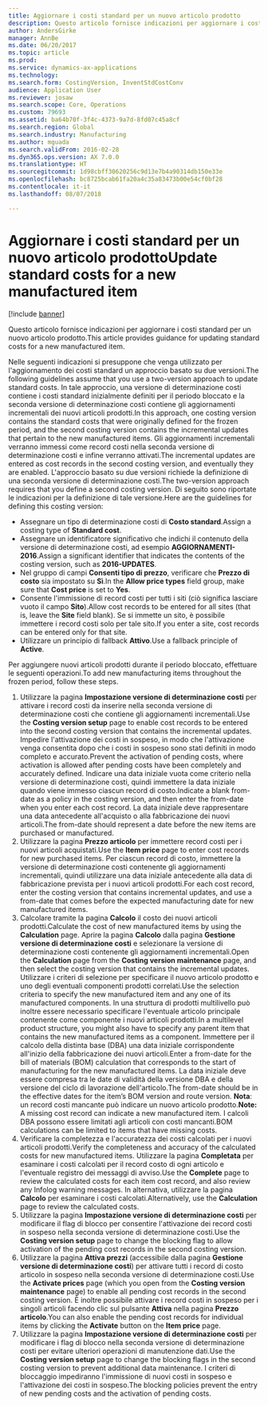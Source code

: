 ```yaml
---
title: Aggiornare i costi standard per un nuovo articolo prodotto
description: Questo articolo fornisce indicazioni per aggiornare i costi standard per un nuovo articolo prodotto.
author: AndersGirke
manager: AnnBe
ms.date: 06/20/2017
ms.topic: article
ms.prod: 
ms.service: dynamics-ax-applications
ms.technology: 
ms.search.form: CostingVersion, InventStdCostConv
audience: Application User
ms.reviewer: josaw
ms.search.scope: Core, Operations
ms.custom: 79693
ms.assetid: ba64b70f-3f4c-4373-9a7d-8fd07c45a8cf
ms.search.region: Global
ms.search.industry: Manufacturing
ms.author: mguada
ms.search.validFrom: 2016-02-28
ms.dyn365.ops.version: AX 7.0.0
ms.translationtype: HT
ms.sourcegitcommit: 1d98cbff30620256c9d13e7b4a90314db150e33e
ms.openlocfilehash: bc8725bcab61fa20a4c35a83473b00e54cf0bf28
ms.contentlocale: it-it
ms.lasthandoff: 08/07/2018

---
```


# <a name="update-standard-costs-for-a-new-manufactured-item"></a><span data-ttu-id="800b5-103">Aggiornare i costi standard per un nuovo articolo prodotto</span><span class="sxs-lookup"><span data-stu-id="800b5-103">Update standard costs for a new manufactured item</span></span>

[!include [banner](../includes/banner.md)]

<span data-ttu-id="800b5-104">Questo articolo fornisce indicazioni per aggiornare i costi standard per un nuovo articolo prodotto.</span><span class="sxs-lookup"><span data-stu-id="800b5-104">This article provides guidance for updating standard costs for a new manufactured item.</span></span> 

<span data-ttu-id="800b5-105">Nelle seguenti indicazioni si presuppone che venga utilizzato per l'aggiornamento dei costi standard un approccio basato su due versioni.</span><span class="sxs-lookup"><span data-stu-id="800b5-105">The following guidelines assume that you use a two-version approach to update standard costs.</span></span> <span data-ttu-id="800b5-106">In tale approccio, una versione di determinazione costi contiene i costi standard inizialmente definiti per il periodo bloccato e la seconda versione di determinazione costi contiene gli aggiornamenti incrementali dei nuovi articoli prodotti.</span><span class="sxs-lookup"><span data-stu-id="800b5-106">In this approach, one costing version contains the standard costs that were originally defined for the frozen period, and the second costing version contains the incremental updates that pertain to the new manufactured items.</span></span> <span data-ttu-id="800b5-107">Gli aggiornamenti incrementali verranno immessi come record costi nella seconda versione di determinazione costi e infine verranno attivati.</span><span class="sxs-lookup"><span data-stu-id="800b5-107">The incremental updates are entered as cost records in the second costing version, and eventually they are enabled.</span></span> <span data-ttu-id="800b5-108">L'approccio basato su due versioni richiede la definizione di una seconda versione di determinazione costi.</span><span class="sxs-lookup"><span data-stu-id="800b5-108">The two-version approach requires that you define a second costing version.</span></span> <span data-ttu-id="800b5-109">Di seguito sono riportate le indicazioni per la definizione di tale versione.</span><span class="sxs-lookup"><span data-stu-id="800b5-109">Here are the guidelines for defining this costing version:</span></span>

-   <span data-ttu-id="800b5-110">Assegnare un tipo di determinazione costi di **Costo standard**.</span><span class="sxs-lookup"><span data-stu-id="800b5-110">Assign a costing type of **Standard cost**.</span></span>
-   <span data-ttu-id="800b5-111">Assegnare un identificatore significativo che indichi il contenuto della versione di determinazione costi, ad esempio **AGGIORNAMENTI-2016**.</span><span class="sxs-lookup"><span data-stu-id="800b5-111">Assign a significant identifier that indicates the contents of the costing version, such as **2016-UPDATES**.</span></span>
-   <span data-ttu-id="800b5-112">Nel gruppo di campi **Consenti tipo di prezzo**, verificare che **Prezzo di costo** sia impostato su **Sì**.</span><span class="sxs-lookup"><span data-stu-id="800b5-112">In the **Allow price types** field group, make sure that **Cost price** is set to **Yes**.</span></span>
-   <span data-ttu-id="800b5-113">Consente l'immissione di record costi per tutti i siti (ciò significa lasciare vuoto il campo **Sito**).</span><span class="sxs-lookup"><span data-stu-id="800b5-113">Allow cost records to be entered for all sites (that is, leave the **Site** field blank).</span></span> <span data-ttu-id="800b5-114">Se si immette un sito, è possibile immettere i record costi solo per tale sito.</span><span class="sxs-lookup"><span data-stu-id="800b5-114">If you enter a site, cost records can be entered only for that site.</span></span>
-   <span data-ttu-id="800b5-115">Utilizzare un principio di fallback **Attivo**.</span><span class="sxs-lookup"><span data-stu-id="800b5-115">Use a fallback principle of **Active**.</span></span>

<span data-ttu-id="800b5-116">Per aggiungere nuovi articoli prodotti durante il periodo bloccato, effettuare le seguenti operazioni.</span><span class="sxs-lookup"><span data-stu-id="800b5-116">To add new manufacturing items throughout the frozen period, follow these steps.</span></span>

1.  <span data-ttu-id="800b5-117">Utilizzare la pagina **Impostazione versione di determinazione costi** per attivare i record costi da inserire nella seconda versione di determinazione costi che contiene gli aggiornamenti incrementali.</span><span class="sxs-lookup"><span data-stu-id="800b5-117">Use the **Costing version setup** page to enable cost records to be entered into the second costing version that contains the incremental updates.</span></span> <span data-ttu-id="800b5-118">Impedire l'attivazione dei costi in sospeso, in modo che l'attivazione venga consentita dopo che i costi in sospeso sono stati definiti in modo completo e accurato.</span><span class="sxs-lookup"><span data-stu-id="800b5-118">Prevent the activation of pending costs, where activation is allowed after pending costs have been completely and accurately defined.</span></span> <span data-ttu-id="800b5-119">Indicare una data iniziale vuota come criterio nella versione di determinazione costi, quindi immettere la data iniziale quando viene immesso ciascun record di costo.</span><span class="sxs-lookup"><span data-stu-id="800b5-119">Indicate a blank from-date as a policy in the costing version, and then enter the from-date when you enter each cost record.</span></span> <span data-ttu-id="800b5-120">La data iniziale deve rappresentare una data antecedente all'acquisto o alla fabbricazione dei nuovi articoli.</span><span class="sxs-lookup"><span data-stu-id="800b5-120">The from-date should represent a date before the new items are purchased or manufactured.</span></span>
2.  <span data-ttu-id="800b5-121">Utilizzare la pagina **Prezzo articolo** per immettere record costi per i nuovi articoli acquistati.</span><span class="sxs-lookup"><span data-stu-id="800b5-121">Use the **Item price** page to enter cost records for new purchased items.</span></span> <span data-ttu-id="800b5-122">Per ciascun record di costo, immettere la versione di determinazione costi contenente gli aggiornamenti incrementali, quindi utilizzare una data iniziale antecedente alla data di fabbricazione prevista per i nuovi articoli prodotti.</span><span class="sxs-lookup"><span data-stu-id="800b5-122">For each cost record, enter the costing version that contains incremental updates, and use a from-date that comes before the expected manufacturing date for new manufactured items.</span></span>
3.  <span data-ttu-id="800b5-123">Calcolare tramite la pagina **Calcolo** il costo dei nuovi articoli prodotti.</span><span class="sxs-lookup"><span data-stu-id="800b5-123">Calculate the cost of new manufactured items by using the **Calculation** page.</span></span> <span data-ttu-id="800b5-124">Aprire la pagina **Calcolo** dalla pagina **Gestione versione di determinazione costi** e selezionare la versione di determinazione costi contenente gli aggiornamenti incrementali.</span><span class="sxs-lookup"><span data-stu-id="800b5-124">Open the **Calculation** page from the **Costing version maintenance** page, and then select the costing version that contains the incremental updates.</span></span> <span data-ttu-id="800b5-125">Utilizzare i criteri di selezione per specificare il nuovo articolo prodotto e uno degli eventuali componenti prodotti correlati.</span><span class="sxs-lookup"><span data-stu-id="800b5-125">Use the selection criteria to specify the new manufactured item and any one of its manufactured components.</span></span> <span data-ttu-id="800b5-126">In una struttura di prodotti multilivello può inoltre essere necessario specificare l'eventuale articolo principale contenente come componente i nuovi articoli prodotti.</span><span class="sxs-lookup"><span data-stu-id="800b5-126">In a multilevel product structure, you might also have to specify any parent item that contains the new manufactured items as a component.</span></span> <span data-ttu-id="800b5-127">Immettere per il calcolo della distinta base (DBA) una data iniziale corrispondente all'inizio della fabbricazione dei nuovi articoli.</span><span class="sxs-lookup"><span data-stu-id="800b5-127">Enter a from-date for the bill of materials (BOM) calculation that corresponds to the start of manufacturing for the new manufactured items.</span></span> <span data-ttu-id="800b5-128">La data iniziale deve essere compresa tra le date di validità della versione DBA e della versione del ciclo di lavorazione dell'articolo.</span><span class="sxs-lookup"><span data-stu-id="800b5-128">The from-date should be in the effective dates for the item’s BOM version and route version.</span></span> <span data-ttu-id="800b5-129">**Nota**: un record costi mancante può indicare un nuovo articolo prodotto.</span><span class="sxs-lookup"><span data-stu-id="800b5-129">**Note:** A missing cost record can indicate a new manufactured item.</span></span> <span data-ttu-id="800b5-130">I calcoli DBA possono essere limitati agli articoli con costi mancanti.</span><span class="sxs-lookup"><span data-stu-id="800b5-130">BOM calculations can be limited to items that have missing costs.</span></span>
4.  <span data-ttu-id="800b5-131">Verificare la completezza e l'accuratezza dei costi calcolati per i nuovi articoli prodotti.</span><span class="sxs-lookup"><span data-stu-id="800b5-131">Verify the completeness and accuracy of the calculated costs for new manufactured items.</span></span> <span data-ttu-id="800b5-132">Utilizzare la pagina **Completata** per esaminare i costi calcolati per il record costo di ogni articolo e l'eventuale registro dei messaggi di avviso.</span><span class="sxs-lookup"><span data-stu-id="800b5-132">Use the **Complete** page to review the calculated costs for each item cost record, and also review any Infolog warning messages.</span></span> <span data-ttu-id="800b5-133">In alternativa, utilizzare la pagina **Calcolo** per esaminare i costi calcolati.</span><span class="sxs-lookup"><span data-stu-id="800b5-133">Alternatively, use the **Calculation** page to review the calculated costs.</span></span>
5.  <span data-ttu-id="800b5-134">Utilizzare la pagina **Impostazione versione di determinazione costi** per modificare il flag di blocco per consentire l'attivazione dei record costi in sospeso nella seconda versione di determinazione costi.</span><span class="sxs-lookup"><span data-stu-id="800b5-134">Use the **Costing version setup** page to change the blocking flag to allow activation of the pending cost records in the second costing version.</span></span>
6.  <span data-ttu-id="800b5-135">Utilizzare la pagina **Attiva prezzi** (accessibile dalla pagina **Gestione versione di determinazione costi**) per attivare tutti i record di costo articolo in sospeso nella seconda versione di determinazione costi.</span><span class="sxs-lookup"><span data-stu-id="800b5-135">Use the **Activate prices** page (which you open from the **Costing version maintenance** page) to enable all pending cost records in the second costing version.</span></span> <span data-ttu-id="800b5-136">È inoltre possibile attivare i record costi in sospeso per i singoli articoli facendo clic sul pulsante **Attiva** nella pagina **Prezzo articolo**.</span><span class="sxs-lookup"><span data-stu-id="800b5-136">You can also enable the pending cost records for individual items by clicking the **Activate** button on the **Item price** page.</span></span>
7.  <span data-ttu-id="800b5-137">Utilizzare la pagina **Impostazione versione di determinazione costi** per modificare i flag di blocco nella seconda versione di determinazione costi per evitare ulteriori operazioni di manutenzione dati.</span><span class="sxs-lookup"><span data-stu-id="800b5-137">Use the **Costing version setup** page to change the blocking flags in the second costing version to prevent additional data maintenance.</span></span> <span data-ttu-id="800b5-138">I criteri di bloccaggio impediranno l'immissione di nuovi costi in sospeso e l'attivazione dei costi in sospeso.</span><span class="sxs-lookup"><span data-stu-id="800b5-138">The blocking policies prevent the entry of new pending costs and the activation of pending costs.</span></span>






